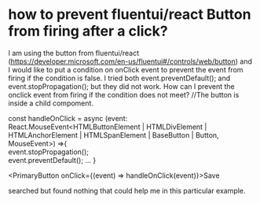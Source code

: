 
# how to prevent fluentui/react Button from firing after a click?

I am using the button from fluentui/react (https://developer.microsoft.com/en-us/fluentui#/controls/web/button) and I would like to put a condition on onClick event to prevent the event from firing if the condition is false.
I tried both event.preventDefault(); and event.stopPropagation(); but they did not work.
How can I prevent the onclick event from firing if the condition does not meet?
//The button is inside a child compoment.

const handleOnClick = async (event: React.MouseEvent<HTMLButtonElement | HTMLDivElement | HTMLAnchorElement | HTMLSpanElement | BaseButton | Button, MouseEvent>) =>{         
event.stopPropagation();                                                            
event.preventDefault();
  ...
  }

<PrimaryButton onClick={(event) => handleOnClick(event)}>Save</PrimaryButton>

searched but found nothing that could help me in this particular example.

        